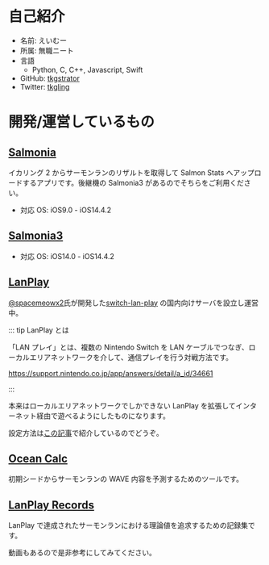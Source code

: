 # 自己紹介

- 名前: えいむー
- 所属: 無職ニート
- 言語
  - Python, C, C++, Javascript, Swift
- GitHub: [tkgstrator](https://github.com/tkgstrator)
- Twitter: [tkgling](https://twitter.com/tkgling)

# 開発/運営しているもの

## [Salmonia](https://apps.apple.com/jp/app/salmonia/id1480684492)

イカリング 2 からサーモンランのリザルトを取得して Salmon Stats へアップロードするアプリです。後継機の Salmonia3 があるのでそちらをご利用ください。

- 対応 OS: iOS9.0 - iOS14.4.2

## [Salmonia3](https://apps.apple.com/jp/app/salmonia3/id1558344150)

- 対応 OS: iOS14.0 - iOS14.4.2

## [LanPlay](https://discord.gg/vUVBJFAKvZ)

[@spacemeowx2](https://twitter.com/spacemeowx2)氏が開発した[switch-lan-play](https://github.com/spacemeowx2/switch-lan-play/releases) の国内向けサーバを設立し運営中。

::: tip LanPlay とは

「LAN プレイ」とは、複数の Nintendo Switch を LAN ケーブルでつなぎ、ローカルエリアネットワークを介して、通信プレイを行う対戦方法です。

https://support.nintendo.co.jp/app/answers/detail/a_id/34661

:::

本来はローカルエリアネットワークでしかできない LanPlay を拡張してインターネット経由で遊べるようにしたものになります。

設定方法は[この記事](https://tkgstrator.work/posts/2021/04/26/lanplay.html)で紹介しているのでどうぞ。

## [Ocean Calc](https://salmonrun-records.netlify.app/ocean/)

初期シードからサーモンランの WAVE 内容を予測するためのツールです。

## [LanPlay Records](https://salmonrun-records.netlify.app/)

LanPlay で達成されたサーモンランにおける理論値を追求するための記録集です。

動画もあるので是非参考にしてみてください。
